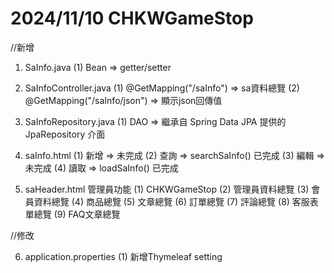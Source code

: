 # 2024/11/10 CHKWGameStop

//新增
1. SaInfo.java
(1) Bean => getter/setter

2. SaInfoController.java
(1) @GetMapping("/saInfo") => sa資料總覽
(2) @GetMapping("/saInfo/json") => 顯示json回傳值

3. SaInfoRepository.java
(1) DAO => 繼承自 Spring Data JPA 提供的 JpaRepository 介面

4. saInfo.html
(1) 新增 => 未完成
(2) 查詢 => searchSaInfo() 已完成 
(3) 編輯 => 未完成
(4) 讀取 => loadSaInfo() 已完成

5. saHeader.html
管理員功能
(1) CHKWGameStop
(2) 管理員資料總覽
(3) 會員資料總覽
(4) 商品總覽
(5) 文章總覽
(6) 訂單總覽
(7) 評論總覽
(8) 客服表單總覽
(9) FAQ文章總覽


//修改

6. application.properties
(1) 新增Thymeleaf setting 
